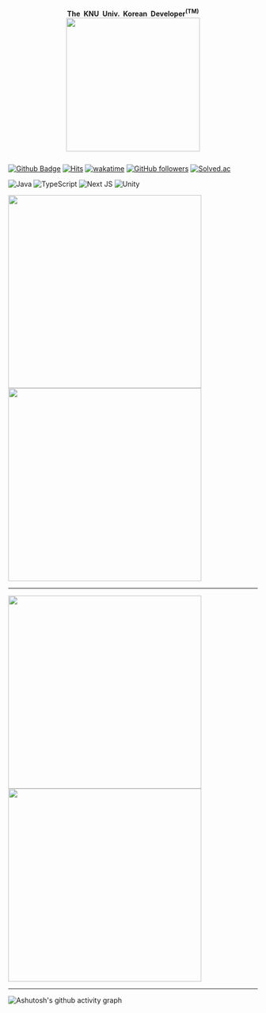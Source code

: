 <h1 align="center">
 <ruby>
    <img src="https://github.com/Sharlottes/Sharlottes/assets/60801210/6c120d10-93ef-4d91-a0bd-58b36ff403db" width=270" alt="" />
     <rp>(</rp><rt>The <span title="경남대학교">KNU Univ.</span> Korean Developer<sup>(TM)</sup></rt><rp>)</rp>
  </ruby>
</h1>


[![Github Badge](https://img.shields.io/badge/-sharlottes-grey?style=flat-square&logo=github&logoColor=white&link=https://github.com/sharlottes/)](https://www.github.com/sharlottes/)
[![Hits](https://hits.seeyoufarm.com/api/count/incr/badge.svg?url=https%3A%2F%2Fgithub.com%2Fsharlottes%2Fsharlottes&count_bg=%2379C83D&title_bg=%23555555&icon=&icon_color=%23E7E7E7&title=visitors&edge_flat=true)](https://hits.seeyoufarm.com)
[![wakatime](https://wakatime.com/badge/user/a390ff32-c44c-461d-bdee-38bb96798e81.svg)](https://wakatime.com/@a390ff32-c44c-461d-bdee-38bb96798e81)
[![GitHub followers](https://img.shields.io/github/followers/sharlottes?style=flat-square)](https://github.com/Sharlottes?tab=followers)
[![Solved.ac](http://mazassumnida.wtf/api/mini/generate_badge?boj=sharlotte)](https://solved.ac/sharlotte)

![Java](https://img.shields.io/badge/java-%23ED8B00.svg?style=for-the-badge&logo=java&logoColor=white)
![TypeScript](https://img.shields.io/badge/typescript-%23007ACC.svg?style=for-the-badge&logo=typescript&logoColor=white)
![Next JS](https://img.shields.io/badge/Next-black?style=for-the-badge&logo=next.js&logoColor=white)
![Unity](https://img.shields.io/badge/unity-%23000000.svg?style=for-the-badge&logo=unity&logoColor=white)

<p>
  <img width="390" src="https://github-readme-stats-sharlottes.vercel.app/api?username=sharlottes&include_all_commits=true&count_private=true&show_icons=true&theme=radical&text_color=77ddff&custom_title=Github%20Stats">
  <img width="390" src="https://github-readme-stats-sharlottes.vercel.app/api/wakatime?username=sharlottes&include_all_commits=true&count_private=true&layout=compact&theme=radical&text_color=77ddff&langs_count=8&range=all_time">
</p>

<hr />

[<img align="top" width="390" alt="" src="https://gist.githubusercontent.com/Sharlottes/622837756cbda07e02459b5120c795d9/raw/base-profile.svg">](#)
<span>&nbsp;&nbsp;&nbsp;&nbsp;&nbsp;</span>
[<img align="top" width="390" alt="" src="https://gist.githubusercontent.com/Sharlottes/622837756cbda07e02459b5120c795d9/raw/more-metrics.svg">](#)

<hr />

![Ashutosh's github activity graph](https://github-readme-activity-graph.vercel.app/graph?username=Sharlottes&theme=github-compact&area=true&hide_border=true)
